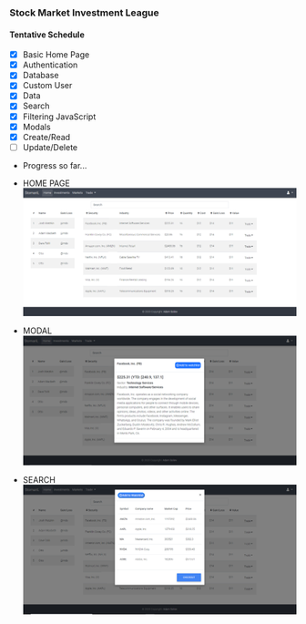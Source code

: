 ### Stock Market Investment League

#### Tentative Schedule
- [x] Basic Home Page
- [x] Authentication
- [x] Database
- [x] Custom User
- [x] Data
- [x] Search
- [x] Filtering JavaScript
- [x] Modals
- [x] Create/Read
- [ ] Update/Delete

- Progress so far...
- HOME PAGE
![alt text](screenshots/homepage.PNG)

- MODAL 
![alt text](screenshots/Modal.PNG)

- SEARCH
![alt text](screenshots/Filter.PNG)

